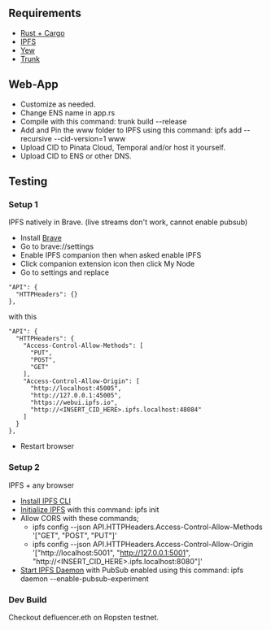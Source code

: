 ## Requirements
- [Rust + Cargo](https://www.rust-lang.org/tools/install)
- [IPFS](https://docs.ipfs.io/install/command-line/#package-managers)
- [Yew](https://yew.rs/docs/en/next/getting-started/project-setup)
- [Trunk](https://yew.rs/docs/en/next/getting-started/project-setup/using-trunk)

## Web-App
- Customize as needed.
- Change ENS name in app.rs
- Compile with this command: trunk build --release
- Add and Pin the www folder to IPFS using this command: ipfs add --recursive --cid-version=1 www
- Upload CID to Pinata Cloud, Temporal and/or host it yourself.
- Upload CID to ENS or other DNS.

## Testing
### Setup 1
IPFS natively in Brave. (live streams don't work, cannot enable pubsub)
- Install [Brave](https://brave.com/)
- Go to brave://settings
- Enable IPFS companion then when asked enable IPFS
- Click companion extension icon then click My Node
- Go to settings and replace
```
"API": {
  "HTTPHeaders": {}
},
```
with this
```
"API": {
  "HTTPHeaders": {
    "Access-Control-Allow-Methods": [
      "PUT",
      "POST",
      "GET"
    ],
    "Access-Control-Allow-Origin": [
      "http://localhost:45005",
      "http://127.0.0.1:45005",
      "https://webui.ipfs.io",
      "http://<INSERT_CID_HERE>.ipfs.localhost:48084"
    ]
  }
},
```
- Restart browser

### Setup 2
IPFS + any browser
- [Install IPFS CLI](https://dist.ipfs.io/#go-ipfs)
- [Initialize IPFS](https://docs.ipfs.io/how-to/command-line-quick-start/#initialize-the-repository) with this command: ipfs init
- Allow CORS with these commands;
    - ipfs config --json API.HTTPHeaders.Access-Control-Allow-Methods '["GET", "POST", "PUT"]'
    - ipfs config --json API.HTTPHeaders.Access-Control-Allow-Origin '["http://localhost:5001", "http://127.0.0.1:5001", "http://<INSERT_CID_HERE>.ipfs.localhost:8080"]'
- [Start IPFS Daemon](https://docs.ipfs.io/reference/cli/#ipfs-daemon) with PubSub enabled using this command: ipfs daemon --enable-pubsub-experiment

### Dev Build
Checkout defluencer.eth on Ropsten testnet.